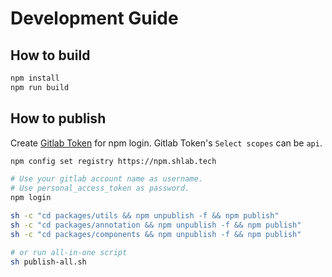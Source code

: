 # Development Guide

## How to build

```bash
npm install
npm run build
```

## How to publish

Create [Gitlab Token](https://gitlab.shlab.tech/-/profile/personal_access_tokens) for npm login.
Gitlab Token's `Select scopes` can be `api`.

```bash
npm config set registry https://npm.shlab.tech

# Use your gitlab account name as username.
# Use personal_access_token as password.
npm login

sh -c "cd packages/utils && npm unpublish -f && npm publish"
sh -c "cd packages/annotation && npm unpublish -f && npm publish"
sh -c "cd packages/components && npm unpublish -f && npm publish"

# or run all-in-one script
sh publish-all.sh
```
